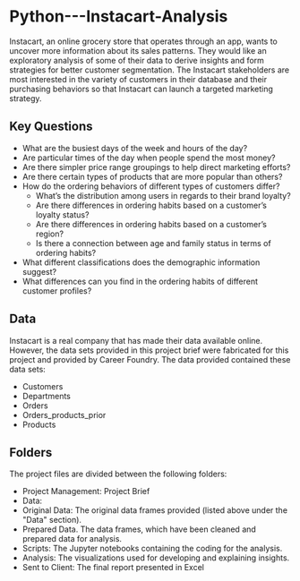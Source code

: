 # Python---Instacart-Analysis

Instacart, an online grocery store that operates through an app, wants to uncover more information about its sales patterns. They would like an exploratory analysis of some of their data to derive insights and form strategies for better customer segmentation. The Instacart stakeholders are most interested in the variety of customers in their database and their purchasing behaviors so that Instacart can launch a targeted marketing strategy. 

## Key Questions

- What are the busiest days of the week and hours of the day? 
- Are particular times of the day when people spend the most money? 
- Are there simpler price range groupings to help direct marketing efforts?
- Are there certain types of products that are more popular than others? 
- How do the ordering behaviors of different types of customers differ?
  - What’s the distribution among users in regards to their brand loyalty?
  - Are there differences in ordering habits based on a customer’s loyalty status?
  - Are there differences in ordering habits based on a customer’s region?
  - Is there a connection between age and family status in terms of ordering habits?
- What different classifications does the demographic information suggest?
- What differences can you find in the ordering habits of different customer profiles?
  
## Data

Instacart is a real company that has made their data available online. However, the data sets provided in this project brief were fabricated for this project and provided by Career Foundry. The data provided contained these data sets:
- Customers
- Departments
- Orders
- Orders_products_prior
- Products
 

## Folders

The project files are divided between the following folders:

- Project Management: Project Brief
- Data:
-   Original Data: The original data frames provided (listed above under the "Data" section).
-   Prepared Data. The data frames, which have been cleaned and prepared data for analysis.
- Scripts: The Jupyter notebooks containing the coding for the analysis.
- Analysis: The visualizations used for developing and explaining insights.
- Sent to Client: The final report presented in Excel

